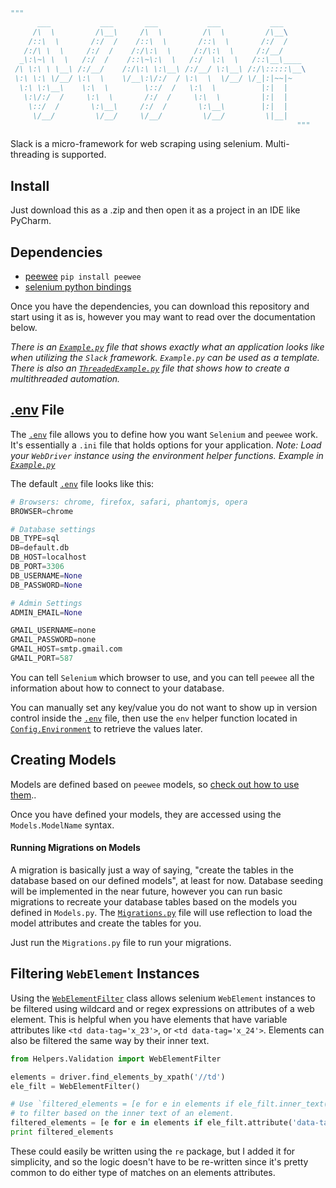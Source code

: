 ```python
"""
      ___           ___       ___           ___           ___
     /\  \         /\__\     /\  \         /\  \         /\__\
    /::\  \       /:/  /    /::\  \       /::\  \       /:/  /
   /:/\ \  \     /:/  /    /:/\:\  \     /:/\:\  \     /:/__/
  _\:\~\ \  \   /:/  /    /::\~\:\  \   /:/  \:\  \   /::\__\____
 /\ \:\ \ \__\ /:/__/    /:/\:\ \:\__\ /:/__/ \:\__\ /:/\:::::\__\
 \:\ \:\ \/__/ \:\  \    \/__\:\/:/  / \:\  \  \/__/ \/_|:|~~|~
  \:\ \:\__\    \:\  \        \::/  /   \:\  \          |:|  |
   \:\/:/  /     \:\  \       /:/  /     \:\  \         |:|  |
    \::/  /       \:\__\     /:/  /       \:\__\        |:|  |
     \/__/         \/__/     \/__/         \/__/         \|__|
                                                                """
```
Slack is a micro-framework for web scraping using selenium.  Multi-threading is supported.

## Install

Just download this as a .zip and then open it as a project in an IDE like PyCharm.

## Dependencies

* [peewee](http://docs.peewee-orm.com/en/latest/)
`pip install peewee`
* [selenium python bindings](http://selenium-python.readthedocs.org/)

Once you have the dependencies, you can download this repository and start using it as is, however you may want to read over the
documentation below.

_There is an [`Example.py`](https://github.com/Wykleph/Slack/blob/master/Example.py) file that shows exactly what an application looks like when utilizing the `Slack`
framework.  `Example.py` can be used as a template.  There is also an [`ThreadedExample.py`](https://github.com/Wykleph/Slack/blob/master/Example.py) file that shows how to
create a multithreaded automation._

## [.env](https://github.com/Wykleph/Slack/blob/master/.env) File

The [`.env`](https://github.com/Wykleph/Slack/blob/master/.env) file allows you to define how you want `Selenium` and `peewee` work.  It's essentially a `.ini` file that
holds options for your application.  _Note: Load your `WebDriver` instance using the environment helper functions.  Example in
[`Example.py`](https://github.com/Wykleph/Slack/blob/master/Example.py)_

The default [`.env`](https://github.com/Wykleph/Slack/blob/master/.env) file looks like this:
```python
# Browsers: chrome, firefox, safari, phantomjs, opera
BROWSER=chrome

# Database settings
DB_TYPE=sql
DB=default.db
DB_HOST=localhost
DB_PORT=3306
DB_USERNAME=None
DB_PASSWORD=None

# Admin Settings
ADMIN_EMAIL=None

GMAIL_USERNAME=none
GMAIL_PASSWORD=none
GMAIL_HOST=smtp.gmail.com
GMAIL_PORT=587
```
You can tell `Selenium` which browser to use, and you can tell `peewee` all the information about how to connect to your
database.

You can manually set any key/value you do not want to show up in version control inside the [`.env`](https://github.com/Wykleph/Slack/blob/master/.env) file, then use the
`env` helper function located in [`Config.Environment`](https://github.com/Wykleph/Slack/blob/master/Config/Environment.py) to retrieve the values later.

## Creating Models

Models are defined based on `peewee` models, so [check out how to use them](http://docs.peewee-orm.com/en/latest/peewee/models.html)..

Once you have defined your models, they are accessed using the `Models.ModelName` syntax.

#### Running Migrations on Models

A migration is basically just a way of saying, "create the tables in the database based on our defined models", at least
for now.  Database seeding will be implemented in the near future, however you can run basic migrations to recreate your
database tables based on the models you defined in `Models.py`.  The [`Migrations.py`](https://github.com/Wykleph/Slack/blob/master/Migrations.py) file will use reflection to load
the model attributes and create the tables for you.

Just run the `Migrations.py` file to run your migrations.

## Filtering `WebElement` Instances

Using the [`WebElementFilter`](https://github.com/Wykleph/Slack/blob/master/Helpers/Validation.py) class allows selenium `WebElement` instances to be filtered using wildcard and or regex expressions
on attributes of a web element.  This is helpful when you have elements that have variable attributes like `<td data-tag='x_23'>`, or
`<td data-tag='x_24'>`.  Elements can also be filtered the same way by their inner text.

```python
from Helpers.Validation import WebElementFilter

elements = driver.find_elements_by_xpath('//td')
ele_filt = WebElementFilter()

# Use `filtered_elements = [e for e in elements if ele_filt.inner_text().wildcard_match(e, 'x_*')]`
# to filter based on the inner text of an element.
filtered_elements = [e for e in elements if ele_filt.attribute('data-tag').wildcard_match(e, 'x_*')]
print filtered_elements
```

These could easily be written using the `re` package, but I added it for simplicity, and so the logic
doesn't have to be re-written since it's pretty common to do either type of matches on an elements
attributes.
